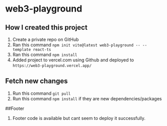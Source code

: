 # web3-playground

## How I created this project

1. Create a private repo on GitHub
2. Ran this command `npm init vite@latest web3-playground -- --template react-ts`
3. Ran this command `npm install`
4. Added project to vercel.com using Github and deployed to `https://web3-playground.vercel.app/`

## Fetch new changes

1. Run this command `git pull`
2. Run this command `npm install` if they are new dependencies/packages

##Footer
1. Footer code is available but cant seem to deploy it successfully. 
